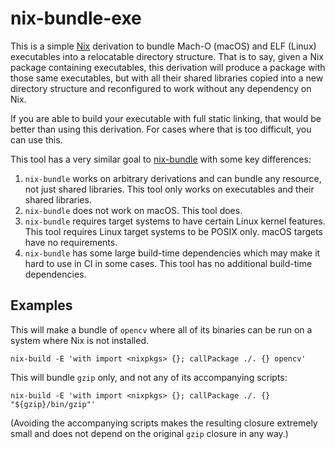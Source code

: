 # nix-bundle-exe

This is a simple [Nix](https://nixos.org/) derivation to bundle Mach-O (macOS) and ELF (Linux) executables into a relocatable directory structure. That is to say, given a Nix package containing executables, this derivation will produce a package with those same executables, but with all their shared libraries copied into a new directory structure and reconfigured to work without any dependency on Nix.

If you are able to build your executable with full static linking, that would be better than using this derivation. For cases where that is too difficult, you can use this.

This tool has a very similar goal to [nix-bundle](https://github.com/matthewbauer/nix-bundle) with some key differences:

  1. `nix-bundle` works on arbitrary derivations and can bundle any resource, not just shared libraries. This tool only works on executables and their shared libraries.
  2. `nix-bundle` does not work on macOS. This tool does.
  3. `nix-bundle` requires target systems to have certain Linux kernel features. This tool requires Linux target systems to be POSIX only. macOS targets have no requirements.
  4. `nix-bundle` has some large build-time dependencies which may make it hard to use in CI in some cases. This tool has no additional build-time dependencies.

## Examples

This will make a bundle of `opencv` where all of its binaries can be run on a system where Nix is not installed.
```shell
nix-build -E 'with import <nixpkgs> {}; callPackage ./. {} opencv'
```

This will bundle `gzip` only, and not any of its accompanying scripts:

```shell
nix-build -E 'with import <nixpkgs> {}; callPackage ./. {} "${gzip}/bin/gzip"'
```

(Avoiding the accompanying scripts makes the resulting closure extremely small and does not depend on the original `gzip` closure in any way.)
